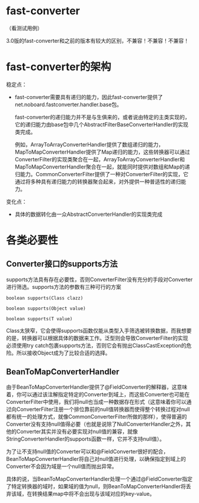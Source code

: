 # fast-converter

（看测试用例）

3.0版的fast-converter和之前的版本有较大的区别，不兼容！不兼容！不兼容！

# fast-converter的架构

稳定点：

- fast-converter需要具有递归的能力，因此fast-converter提供了net.noboard.fastconverter.handler.base包。

    fast-converter的递归能力并不是与生俱来的，或者说由特定的主类实现的，它的递归能力由base包中几个AbstractFilterBaseConverterHandler的实现类完成。

    例如，ArrayToArrayConverterHandler提供了数组递归的能力，MapToMapConverterHandler提供了Map递归的能力，这些转换器可以通过ConverterFilter的实现类聚合在一起，ArrayToArrayConverterHandler和MapToMapConverterHandler聚合在一起，就能同时提供对数组和Map的递归能力。CommonConverterFilter提供了一种对ConverterFilter的实现，它通过将多种具有递归能力的转换器聚合起来，对外提供一种普适性的递归能力。

变化点：

- 具体的数据转化由一众AbstractConverterHandler的实现类完成

# 各类必要性

## Converter接口的supports方法

supports方法具有存在必要性，否则ConverterFilter没有充分的手段对Converter进行筛选。supports方法的参数有三种可行的方案

    boolean supports(Class clazz)

    boolean supports(Object value)

    boolean supports(T value)

Class太狭窄，它会使得supports函数仅能从类型入手筛选被转换数据，而我想要的是，转换器可以根据具体的数据来工作。泛型则会导致ConverterFilter的实现必须使用try catch包裹supports方法，否则它会有抛出ClassCastException的危险。所以接收Object成为了比较合适的选择。

## BeanToMapConverterHandler

由于BeanToMapConverterHandler提供了@FieldConverter的解释器，这意味着，你可以通过该注解指定特定的Converter到域上，而这些Converter也可能在ConverterFilter中使用，我们将null也当成一种数据存在形式（这意味着你可以通过向ConverterFilter注册一个排位靠前的null值转换器而使得整个转换过程对null都有统一的处理方式，就像CommonConverterFilter所做的那样），使得普遍的Converter没有支持null值得必要（也就是说除了NullConverterHandler之外，其他的Converter其实并没有必要实现对null值的兼容，就像StringConverterHandler的supports函数一样，它并不支持null值）。

为了让不支持null值的Converter可以和@FieldConverter很好的配合，BeanToMapConverterHandler将自己对null值进行处理，以确保指定到域上的Converter不会因为域是一个null值而抛出异常。

具体的说，当BeanToMapConverterHandler处理一个通过@FieldConverter指定了特定转换器的域时，如果域的值为null，则BeanToMapConverterHandler将丢弃该域，在转换结果map中将不会出现与该域对应的key-value。